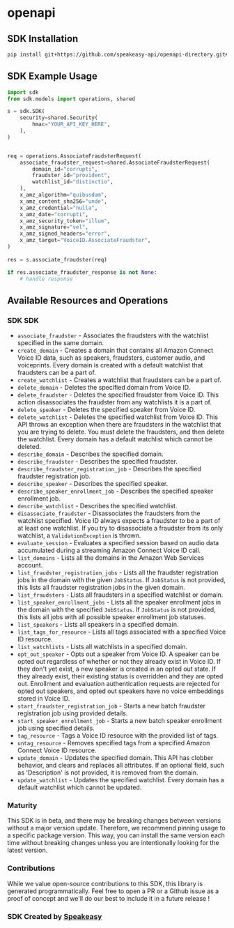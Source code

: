 # openapi

<!-- Start SDK Installation -->
## SDK Installation

```bash
pip install git+https://github.com/speakeasy-api/openapi-directory.git#subdirectory=SDKs/amazonaws.com/voice-id/2021-09-27/python
```
<!-- End SDK Installation -->

## SDK Example Usage
<!-- Start SDK Example Usage -->
```python
import sdk
from sdk.models import operations, shared

s = sdk.SDK(
    security=shared.Security(
        hmac="YOUR_API_KEY_HERE",
    ),
)


req = operations.AssociateFraudsterRequest(
    associate_fraudster_request=shared.AssociateFraudsterRequest(
        domain_id="corrupti",
        fraudster_id="provident",
        watchlist_id="distinctio",
    ),
    x_amz_algorithm="quibusdam",
    x_amz_content_sha256="unde",
    x_amz_credential="nulla",
    x_amz_date="corrupti",
    x_amz_security_token="illum",
    x_amz_signature="vel",
    x_amz_signed_headers="error",
    x_amz_target="VoiceID.AssociateFraudster",
)
    
res = s.associate_fraudster(req)

if res.associate_fraudster_response is not None:
    # handle response
```
<!-- End SDK Example Usage -->

<!-- Start SDK Available Operations -->
## Available Resources and Operations

### SDK SDK

* `associate_fraudster` - Associates the fraudsters with the watchlist specified in the same domain. 
* `create_domain` - Creates a domain that contains all Amazon Connect Voice ID data, such as speakers, fraudsters, customer audio, and voiceprints. Every domain is created with a default watchlist that fraudsters can be a part of.
* `create_watchlist` - Creates a watchlist that fraudsters can be a part of.
* `delete_domain` - Deletes the specified domain from Voice ID.
* `delete_fraudster` - Deletes the specified fraudster from Voice ID. This action disassociates the fraudster from any watchlists it is a part of.
* `delete_speaker` - Deletes the specified speaker from Voice ID.
* `delete_watchlist` - Deletes the specified watchlist from Voice ID. This API throws an exception when there are fraudsters in the watchlist that you are trying to delete. You must delete the fraudsters, and then delete the watchlist. Every domain has a default watchlist which cannot be deleted. 
* `describe_domain` - Describes the specified domain.
* `describe_fraudster` - Describes the specified fraudster.
* `describe_fraudster_registration_job` - Describes the specified fraudster registration job.
* `describe_speaker` - Describes the specified speaker.
* `describe_speaker_enrollment_job` - Describes the specified speaker enrollment job.
* `describe_watchlist` - Describes the specified watchlist.
* `disassociate_fraudster` - Disassociates the fraudsters from the watchlist specified. Voice ID always expects a fraudster to be a part of at least one watchlist. If you try to disassociate a fraudster from its only watchlist, a <code>ValidationException</code> is thrown. 
* `evaluate_session` - Evaluates a specified session based on audio data accumulated during a streaming Amazon Connect Voice ID call.
* `list_domains` - Lists all the domains in the Amazon Web Services account. 
* `list_fraudster_registration_jobs` - Lists all the fraudster registration jobs in the domain with the given <code>JobStatus</code>. If <code>JobStatus</code> is not provided, this lists all fraudster registration jobs in the given domain. 
* `list_fraudsters` - Lists all fraudsters in a specified watchlist or domain.
* `list_speaker_enrollment_jobs` - Lists all the speaker enrollment jobs in the domain with the specified <code>JobStatus</code>. If <code>JobStatus</code> is not provided, this lists all jobs with all possible speaker enrollment job statuses.
* `list_speakers` - Lists all speakers in a specified domain.
* `list_tags_for_resource` - Lists all tags associated with a specified Voice ID resource.
* `list_watchlists` - Lists all watchlists in a specified domain.
* `opt_out_speaker` - Opts out a speaker from Voice ID. A speaker can be opted out regardless of whether or not they already exist in Voice ID. If they don't yet exist, a new speaker is created in an opted out state. If they already exist, their existing status is overridden and they are opted out. Enrollment and evaluation authentication requests are rejected for opted out speakers, and opted out speakers have no voice embeddings stored in Voice ID.
* `start_fraudster_registration_job` - Starts a new batch fraudster registration job using provided details.
* `start_speaker_enrollment_job` - Starts a new batch speaker enrollment job using specified details.
* `tag_resource` - Tags a Voice ID resource with the provided list of tags.
* `untag_resource` - Removes specified tags from a specified Amazon Connect Voice ID resource.
* `update_domain` - Updates the specified domain. This API has clobber behavior, and clears and replaces all attributes. If an optional field, such as 'Description' is not provided, it is removed from the domain.
* `update_watchlist` - Updates the specified watchlist. Every domain has a default watchlist which cannot be updated. 
<!-- End SDK Available Operations -->

### Maturity

This SDK is in beta, and there may be breaking changes between versions without a major version update. Therefore, we recommend pinning usage
to a specific package version. This way, you can install the same version each time without breaking changes unless you are intentionally
looking for the latest version.

### Contributions

While we value open-source contributions to this SDK, this library is generated programmatically.
Feel free to open a PR or a Github issue as a proof of concept and we'll do our best to include it in a future release !

### SDK Created by [Speakeasy](https://docs.speakeasyapi.dev/docs/using-speakeasy/client-sdks)
